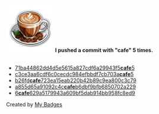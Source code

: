 <img src="https://github.com/my-badges/my-badges/blob/master/badges/cafe-commit/cafe-commit.png?raw=true" alt="I pushed a commit with &quot;cafe&quot; 5 times." title="I pushed a commit with &quot;cafe&quot; 5 times." width="128">
<strong>I pushed a commit with &quot;cafe&quot; 5 times.</strong>
<br><br>

- <a href="https://github.com/qoomon/actions--access-token/commit/71ba44862dd4d5e5615a827cdf6a29943f5cafe5">71ba44862dd4d5e5615a827cdf6a29943f5<strong>cafe</strong>5</a>
- <a href="https://github.com/qoomon/actions--oidc-debug/commit/c3ce3aa6cdf6c0cecdc984efbbdf7cb703acafe5">c3ce3aa6cdf6c0cecdc984efbbdf7cb703a<strong>cafe</strong>5</a>
- <a href="https://github.com/qoomon/aws-ssm-ec2-proxy-command/commit/b26fdcafe723ea15eab220b42b89c9ea800c3c79">b26fd<strong>cafe</strong>723ea15eab220b42b89c9ea800c3c79</a>
- <a href="https://github.com/qoomon/sandbox/commit/a855d65a91092c4ccafeb6dbf9bfb6850702a229">a855d65a91092c4c<strong>cafe</strong>b6dbf9bfb6850702a229</a>
- <a href="https://github.com/qoomon/zsh-theme-qoomon/commit/6cafe629a5179943a609bf5dab914bb958fc8ed9">6<strong>cafe</strong>629a5179943a609bf5dab914bb958fc8ed9</a>


Created by <a href="https://github.com/my-badges/my-badges">My Badges</a>